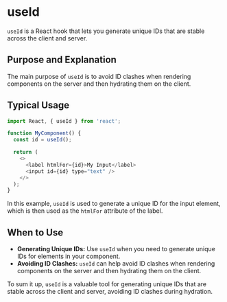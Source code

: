 # useId

`useId` is a React hook that lets you generate unique IDs that are stable across the client and server.

## Purpose and Explanation

The main purpose of `useId` is to avoid ID clashes when rendering components on the server and then hydrating them on the client.

## Typical Usage

```javascript
import React, { useId } from 'react';

function MyComponent() {
  const id = useId();

  return (
    <>
      <label htmlFor={id}>My Input</label>
      <input id={id} type="text" />
    </>
  );
}
```

In this example, `useId` is used to generate a unique ID for the input element, which is then used as the `htmlFor` attribute of the label.

## When to Use

*   **Generating Unique IDs:** Use `useId` when you need to generate unique IDs for elements in your component.
*   **Avoiding ID Clashes:** `useId` can help avoid ID clashes when rendering components on the server and then hydrating them on the client.

To sum it up, `useId` is a valuable tool for generating unique IDs that are stable across the client and server, avoiding ID clashes during hydration.
